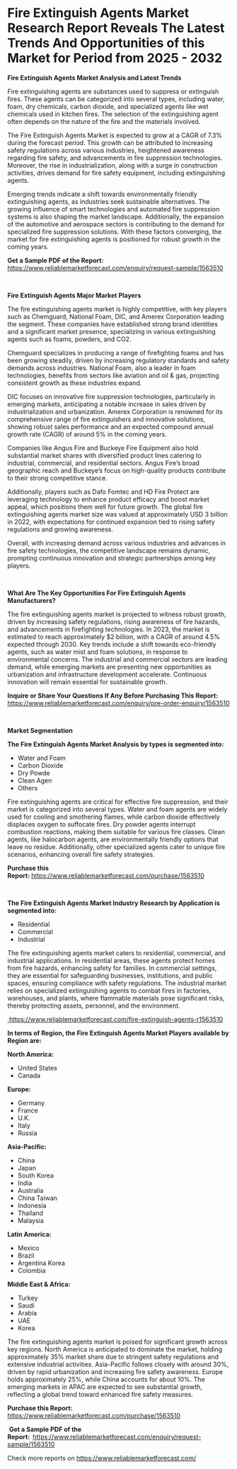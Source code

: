 <p><h1>Fire Extinguish Agents Market Research Report Reveals The Latest Trends And Opportunities of this Market for Period from 2025 - 2032</h1></p><p><strong>Fire Extinguish Agents Market Analysis and Latest Trends</strong></p>
<p><p>Fire extinguishing agents are substances used to suppress or extinguish fires. These agents can be categorized into several types, including water, foam, dry chemicals, carbon dioxide, and specialized agents like wet chemicals used in kitchen fires. The selection of the extinguishing agent often depends on the nature of the fire and the materials involved.</p><p>The Fire Extinguish Agents Market is expected to grow at a CAGR of 7.3% during the forecast period. This growth can be attributed to increasing safety regulations across various industries, heightened awareness regarding fire safety, and advancements in fire suppression technologies. Moreover, the rise in industrialization, along with a surge in construction activities, drives demand for fire safety equipment, including extinguishing agents. </p><p>Emerging trends indicate a shift towards environmentally friendly extinguishing agents, as industries seek sustainable alternatives. The growing influence of smart technologies and automated fire suppression systems is also shaping the market landscape. Additionally, the expansion of the automotive and aerospace sectors is contributing to the demand for specialized fire suppression solutions. With these factors converging, the market for fire extinguishing agents is positioned for robust growth in the coming years.</p></p>
<p><strong>Get a Sample PDF of the Report:&nbsp;</strong> <a href="https://www.reliablemarketforecast.com/enquiry/request-sample/1563510?utm_campaign=2219&utm_medium=2&utm_source=Github&utm_content=ia&utm_term=01022025&utm_id=fire-extinguish-agents">https://www.reliablemarketforecast.com/enquiry/request-sample/1563510</a></p>
<p>&nbsp;</p>
<p><strong>Fire Extinguish Agents Major Market Players</strong></p>
<p><p>The fire extinguishing agents market is highly competitive, with key players such as Chemguard, National Foam, DIC, and Amerex Corporation leading the segment. These companies have established strong brand identities and a significant market presence, specializing in various extinguishing agents such as foams, powders, and CO2.</p><p>Chemguard specializes in producing a range of firefighting foams and has been growing steadily, driven by increasing regulatory standards and safety demands across industries. National Foam, also a leader in foam technologies, benefits from sectors like aviation and oil & gas, projecting consistent growth as these industries expand.</p><p>DIC focuses on innovative fire suppression technologies, particularly in emerging markets, anticipating a notable increase in sales driven by industrialization and urbanization. Amerex Corporation is renowned for its comprehensive range of fire extinguishers and innovative solutions, showing robust sales performance and an expected compound annual growth rate (CAGR) of around 5% in the coming years.</p><p>Companies like Angus Fire and Buckeye Fire Equipment also hold substantial market shares with diversified product lines catering to industrial, commercial, and residential sectors. Angus Fire’s broad geographic reach and Buckeye’s focus on high-quality products contribute to their strong competitive stance.</p><p>Additionally, players such as Dafo Fomtec and HD Fire Protect are leveraging technology to enhance product efficacy and boost market appeal, which positions them well for future growth. The global fire extinguishing agents market size was valued at approximately USD 3 billion in 2022, with expectations for continued expansion tied to rising safety regulations and growing awareness.</p><p>Overall, with increasing demand across various industries and advances in fire safety technologies, the competitive landscape remains dynamic, prompting continuous innovation and strategic partnerships among key players.</p></p>
<p>&nbsp;</p>
<p><strong>What Are The Key Opportunities For Fire Extinguish Agents Manufacturers?</strong></p>
<p><p>The fire extinguishing agents market is projected to witness robust growth, driven by increasing safety regulations, rising awareness of fire hazards, and advancements in firefighting technologies. In 2023, the market is estimated to reach approximately $2 billion, with a CAGR of around 4.5% expected through 2030. Key trends include a shift towards eco-friendly agents, such as water mist and foam solutions, in response to environmental concerns. The industrial and commercial sectors are leading demand, while emerging markets are presenting new opportunities as urbanization and infrastructure development accelerate. Continuous innovation will remain essential for sustainable growth.</p></p>
<p><strong>Inquire or Share Your Questions If Any Before Purchasing This Report:</strong> <a href="https://www.reliablemarketforecast.com/enquiry/pre-order-enquiry/1563510?utm_campaign=2219&utm_medium=2&utm_source=Github&utm_content=ia&utm_term=01022025&utm_id=fire-extinguish-agents">https://www.reliablemarketforecast.com/enquiry/pre-order-enquiry/1563510</a></p>
<p>&nbsp;</p>
<p><strong>Market Segmentation</strong></p>
<p><strong>The Fire Extinguish Agents Market Analysis by types is segmented into:</strong></p>
<p><ul><li>Water and Foam</li><li>Carbon Dioxide</li><li>Dry Powde</li><li>Clean Agen</li><li>Others</li></ul></p>
<p><p>Fire extinguishing agents are critical for effective fire suppression, and their market is categorized into several types. Water and foam agents are widely used for cooling and smothering flames, while carbon dioxide effectively displaces oxygen to suffocate fires. Dry powder agents interrupt combustion reactions, making them suitable for various fire classes. Clean agents, like halocarbon agents, are environmentally friendly options that leave no residue. Additionally, other specialized agents cater to unique fire scenarios, enhancing overall fire safety strategies.</p></p>
<p><strong>Purchase this Report:&nbsp;</strong><a href="https://www.reliablemarketforecast.com/purchase/1563510?utm_campaign=2219&utm_medium=2&utm_source=Github&utm_content=ia&utm_term=01022025&utm_id=fire-extinguish-agents">https://www.reliablemarketforecast.com/purchase/1563510</a></p>
<p>&nbsp;</p>
<p><strong>The Fire Extinguish Agents Market Industry Research by Application is segmented into:</strong></p>
<p><ul><li>Residential</li><li>Commercial</li><li>Industrial</li></ul></p>
<p><p>The fire extinguishing agents market caters to residential, commercial, and industrial applications. In residential areas, these agents protect homes from fire hazards, enhancing safety for families. In commercial settings, they are essential for safeguarding businesses, institutions, and public spaces, ensuring compliance with safety regulations. The industrial market relies on specialized extinguishing agents to combat fires in factories, warehouses, and plants, where flammable materials pose significant risks, thereby protecting assets, personnel, and the environment.</p></p>
<p><a href="https://www.reliablemarketforecast.com/fire-extinguish-agents-r1563510?utm_campaign=2219&utm_medium=2&utm_source=Github&utm_content=ia&utm_term=01022025&utm_id=fire-extinguish-agents">&nbsp;https://www.reliablemarketforecast.com/fire-extinguish-agents-r1563510</a></p>
<p><strong>In terms of Region, the Fire Extinguish Agents Market Players available by Region are:</strong></p>
<p>
    <p> <strong> North America: </strong>
        <ul>
            <li>United States</li>
            <li>Canada</li>
        </ul>
        </p> 
    <p> <strong> Europe: </strong>
        <ul>
            <li>Germany</li>
            <li>France</li>
            <li>U.K.</li>
            <li>Italy</li>
            <li>Russia</li>
        </ul>
        </p> 
    <p> <strong> Asia-Pacific: </strong>
        <ul>
            <li>China</li>
            <li>Japan</li>
            <li>South Korea</li>
            <li>India</li>
            <li>Australia</li>
            <li>China Taiwan</li>
            <li>Indonesia</li>
            <li>Thailand</li>
            <li>Malaysia</li>
        </ul>
        </p> 
    <p> <strong> Latin America: </strong>
        <ul>
            <li>Mexico</li>
            <li>Brazil</li>
            <li>Argentina Korea</li>
            <li>Colombia</li>
        </ul>
        </p> 
    <p> <strong> Middle East & Africa: </strong>
        <ul>
            <li>Turkey</li>
            <li>Saudi</li>
            <li>Arabia</li>
            <li>UAE</li>
            <li>Korea</li>
        </ul>
    </p>
    </p>
<p><p>The fire extinguishing agents market is poised for significant growth across key regions. North America is anticipated to dominate the market, holding approximately 35% market share due to stringent safety regulations and extensive industrial activities. Asia-Pacific follows closely with around 30%, driven by rapid urbanization and increasing fire safety awareness. Europe holds approximately 25%, while China accounts for about 10%. The emerging markets in APAC are expected to see substantial growth, reflecting a global trend toward enhanced fire safety measures.</p></p>
<p><strong>Purchase this Report: </strong><a href="https://www.reliablemarketforecast.com/purchase/1563510?utm_campaign=2219&utm_medium=2&utm_source=Github&utm_content=ia&utm_term=01022025&utm_id=fire-extinguish-agents">https://www.reliablemarketforecast.com/purchase/1563510</a></p>
<p>&nbsp;<strong>Get a Sample PDF of the Report:&nbsp;&nbsp;</strong><a href="https://www.reliablemarketforecast.com/enquiry/request-sample/1563510?utm_campaign=2219&utm_medium=2&utm_source=Github&utm_content=ia&utm_term=01022025&utm_id=fire-extinguish-agents">https://www.reliablemarketforecast.com/enquiry/request-sample/1563510</a></p>
<p><strong></strong></p>
<p>Check more reports on <a href="https://www.reliablemarketforecast.com/?utm_campaign=2219&utm_medium=2&utm_source=Github&utm_content=ia&utm_term=01022025&utm_id=fire-extinguish-agents">https://www.reliablemarketforecast.com/</a></p>